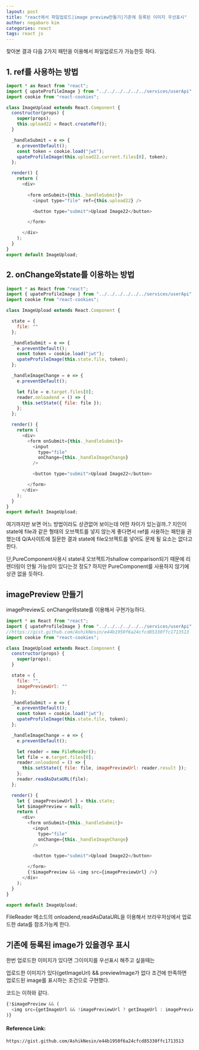```yaml
---
layout: post
title: "react에서 파일업로드|image preview만들기|기존에 등록된 이미지 우선표시"
author: negabaro kim
categories: react
tags: react js
---
```


찾아본 결과 다음 2가지 패턴을 이용해서 파일업로드가 가능한듯 하다.

## 1. ref를 사용하는 방법

```js
import * as React from "react";
import { upateProfileImage } from "../../../../../../services/userApi";
import cookie from "react-cookies";

class ImageUpload extends React.Component {
  constructor(props) {
    super(props);
    this.upload22 = React.createRef();
  }

  _handleSubmit = e => {
    e.preventDefault();
    const token = cookie.load("jwt");
    upateProfileImage(this.upload22.current.files[0], token);
  };

  render() {
    return (
      <div>
      
        <form onSubmit={this._handleSubmit}>
          <input type="file" ref={this.upload22} />

          <button type="submit">Upload Image22</button>

        </form>

      </div>
    );
  }
}
export default ImageUpload;
```

## 2. onChange와state를 이용하는 방법

```js
import * as React from "react";
import { upateProfileImage } from "../../../../../../services/userApi";
import cookie from "react-cookies";

class ImageUpload extends React.Component {

  state = {
    file: ""
  };

  _handleSubmit = e => {
    e.preventDefault();
    const token = cookie.load("jwt");
    upateProfileImage(this.state.file, token);
  };

  _handleImageChange = e => {
    e.preventDefault();

    let file = e.target.files[0];
    reader.onloadend = () => {
      this.setState({ file: file });
    };
  };

  render() {
    return (
      <div>
        <form onSubmit={this._handleSubmit}>
          <input
            type="file"
            onChange={this._handleImageChange}
          />

          <button type="submit">Upload Image22</button>

        </form>
      </div>
    );
  }
}
export default ImageUpload;
```

여기까지만 보면 어느 방법이라도 상관없어 보이는데 어떤 차이가 있는걸까..?
지인이 state에 file과 같은 형태의 오브젝트를 넣지 않는게 좋다면서 ref를 사용하는 패턴을 권했는데
Q/A사이트에 질문한 결과 state에 file오브젝트를 넣어도 문제 될 요소는 없다고 한다.

단,PureComponent사용시 state내 오브젝트가shallow comparison되기 때문에
리렌더링이 안될 가능성이 있다는것 정도? 하지만 PureComponent를 사용하지 않기에
상관 없을 듯하다.

## imagePreview 만들기

imagePreview도 onChange와state를 이용해서 구현가능하다.

```js
import * as React from "react";
import { upateProfileImage } from "../../../../../../services/userApi";
//https://gist.github.com/AshikNesin/e44b1950f6a24cfcd85330ffc1713513
import cookie from "react-cookies";

class ImageUpload extends React.Component {
  constructor(props) {
    super(props);
  }

  state = {
    file: "",
    imagePreviewUrl: ""
  };

  _handleSubmit = e => {
    e.preventDefault();
    const token = cookie.load("jwt");
    upateProfileImage(this.state.file, token);
  };

  _handleImageChange = e => {
    e.preventDefault();

    let reader = new FileReader();
    let file = e.target.files[0];
    reader.onloadend = () => {
      this.setState({ file: file, imagePreviewUrl: reader.result });
    };
    reader.readAsDataURL(file);
  };

  render() {
    let { imagePreviewUrl } = this.state;
    let $imagePreview = null;
    return (
      <div>
        <form onSubmit={this._handleSubmit}>
          <input
            type="file"
            onChange={this._handleImageChange}
          />

          <button type="submit">Upload Image22</button>
          
        </form>
        {!$imagePreview && <img src={imagePreviewUrl} />}
      </div>
    );
  }
}

export default ImageUpload;
```

FileReader 메소드의 onloadend,readAsDataURL을 이용해서 브라우저상에서 업로드한 data를 참조가능케 한다.

## 기존에 등록된 image가 있을경우 표시

한번 업로드한 이미지가 있다면 그이미지를 우선표시 해주고 싶을때는

업로드한 이미지가 있다(getImageUrl) && previewImage가 없다 조건에 만족하면 업로드된 image를 표시하는 조건으로 구현했다.

코드는 이하와 같다.

```js
{!$imagePreview && (
  <img src={getImageUrl && !imagePreviewUrl ? getImageUrl : imagePreviewUrl } />
)}
```

#### Reference Link:

```
https://gist.github.com/AshikNesin/e44b1950f6a24cfcd85330ffc1713513

```
